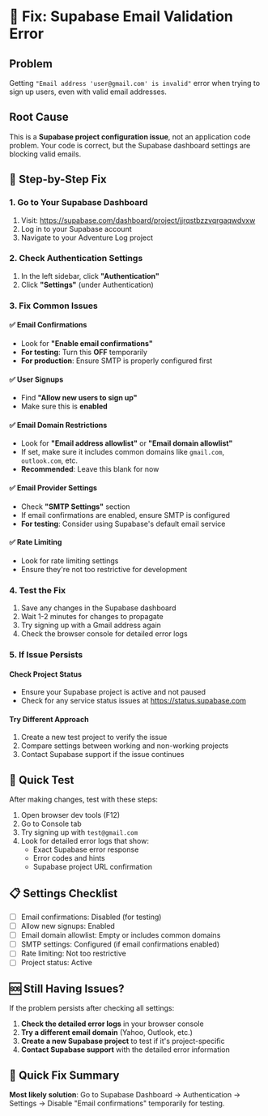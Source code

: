 # 🚨 Fix: Supabase Email Validation Error

## Problem
Getting `"Email address 'user@gmail.com' is invalid"` error when trying to sign up users, even with valid email addresses.

## Root Cause
This is a **Supabase project configuration issue**, not an application code problem. Your code is correct, but the Supabase dashboard settings are blocking valid emails.

## 🔧 Step-by-Step Fix

### 1. Go to Your Supabase Dashboard
1. Visit: https://supabase.com/dashboard/project/jjrqstbzzvqrgaqwdvxw
2. Log in to your Supabase account
3. Navigate to your Adventure Log project

### 2. Check Authentication Settings
1. In the left sidebar, click **"Authentication"**
2. Click **"Settings"** (under Authentication)

### 3. Fix Common Issues

#### ✅ **Email Confirmations**
- Look for **"Enable email confirmations"**
- **For testing**: Turn this **OFF** temporarily
- **For production**: Ensure SMTP is properly configured first

#### ✅ **User Signups**
- Find **"Allow new users to sign up"**
- Make sure this is **enabled**

#### ✅ **Email Domain Restrictions**
- Look for **"Email address allowlist"** or **"Email domain allowlist"**
- If set, make sure it includes common domains like `gmail.com`, `outlook.com`, etc.
- **Recommended**: Leave this blank for now

#### ✅ **Email Provider Settings**
- Check **"SMTP Settings"** section
- If email confirmations are enabled, ensure SMTP is configured
- **For testing**: Consider using Supabase's default email service

#### ✅ **Rate Limiting**
- Look for rate limiting settings
- Ensure they're not too restrictive for development

### 4. Test the Fix
1. Save any changes in the Supabase dashboard
2. Wait 1-2 minutes for changes to propagate
3. Try signing up with a Gmail address again
4. Check the browser console for detailed error logs

### 5. If Issue Persists

#### Check Project Status
- Ensure your Supabase project is active and not paused
- Check for any service status issues at https://status.supabase.com

#### Try Different Approach
1. Create a new test project to verify the issue
2. Compare settings between working and non-working projects
3. Contact Supabase support if the issue continues

## 🧪 Quick Test

After making changes, test with these steps:

1. Open browser dev tools (F12)
2. Go to Console tab
3. Try signing up with `test@gmail.com`
4. Look for detailed error logs that show:
   - Exact Supabase error response
   - Error codes and hints
   - Supabase project URL confirmation

## 📋 Settings Checklist

- [ ] Email confirmations: Disabled (for testing)
- [ ] Allow new signups: Enabled
- [ ] Email domain allowlist: Empty or includes common domains
- [ ] SMTP settings: Configured (if email confirmations enabled)
- [ ] Rate limiting: Not too restrictive
- [ ] Project status: Active

## 🆘 Still Having Issues?

If the problem persists after checking all settings:

1. **Check the detailed error logs** in your browser console
2. **Try a different email domain** (Yahoo, Outlook, etc.)
3. **Create a new Supabase project** to test if it's project-specific
4. **Contact Supabase support** with the detailed error information

## 🎯 Quick Fix Summary

**Most likely solution**: Go to Supabase Dashboard → Authentication → Settings → Disable "Email confirmations" temporarily for testing.